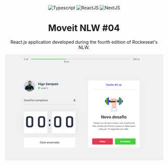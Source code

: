 <p align="center">
  <img alt="Typescript" src="https://img.shields.io/badge/-typescript-important?style=for-the-badge&color=3178C6&logo=typescript&logoColor=white" />
  <img alt="ReactJS" src="https://img.shields.io/badge/-reactjs-important?style=for-the-badge&color=61DAFB&logo=react&logoColor=black" />
  <img alt="NextJS" src="https://img.shields.io/badge/-nextjs-important?style=for-the-badge&color=000000&logo=nextjs&logoColor=white" />
</p>

<h1 align="center">Moveit NLW #04</h1>

<p align="center">React.js application developed during the fourth edition of Rockeseat's NLW.</p>

<img src="public/screenshot.png" alt="Screenshot">
